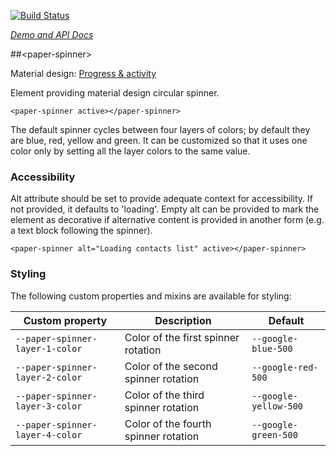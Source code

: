 
<!---

This README is automatically generated from the comments in these files:
paper-spinner-styles.html  paper-spinner.html

Edit those files, and our readme bot will duplicate them over here!
Edit this file, and the bot will squash your changes :)

-->

[![Build Status](https://travis-ci.org/PolymerElements/paper-spinner.svg?branch=master)](https://travis-ci.org/PolymerElements/paper-spinner)

_[Demo and API Docs](https://elements.polymer-project.org/elements/paper-spinner)_


##&lt;paper-spinner&gt;


Material design: [Progress & activity](https://www.google.com/design/spec/components/progress-activity.html)

Element providing material design circular spinner.

    <paper-spinner active></paper-spinner>

The default spinner cycles between four layers of colors; by default they are
blue, red, yellow and green. It can be customized so that it uses one color only
by setting all the layer colors to the same value.

### Accessibility

Alt attribute should be set to provide adequate context for accessibility. If not provided,
it defaults to 'loading'.
Empty alt can be provided to mark the element as decorative if alternative content is provided
in another form (e.g. a text block following the spinner).

    <paper-spinner alt="Loading contacts list" active></paper-spinner>

### Styling

The following custom properties and mixins are available for styling:

Custom property | Description | Default
----------------|-------------|----------
`--paper-spinner-layer-1-color` | Color of the first spinner rotation | `--google-blue-500`
`--paper-spinner-layer-2-color` | Color of the second spinner rotation | `--google-red-500`
`--paper-spinner-layer-3-color` | Color of the third spinner rotation | `--google-yellow-500`
`--paper-spinner-layer-4-color` | Color of the fourth spinner rotation | `--google-green-500`


